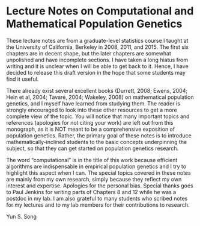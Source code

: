 # Lecture Notes on Computational and Mathematical Population Genetics

These lecture notes are from a graduate-level statistics course I taught at the University of California, Berkeley in 2008, 2011, and 2015. The first six chapters are in decent shape, but the later chapters are somewhat unpolished and have incomplete sections. I have taken a long hiatus from writing and it is unclear when I will be able to get back to it. Hence, I have decided to release this draft version in the hope that some students may find it useful.

There already exist several excellent books (Durrett, 2008; Ewens, 2004; Hein et al, 2004; Tavaré, 2004; Wakeley, 2008) on mathematical population genetics, and I myself have learned from studying them. The reader is strongly encouraged to look into these other resources to get a more complete view of the topic. You will notice that many important topics and references (apologies for not citing your work) are left out from this monograph, as it is NOT meant to be a comprehensive exposition of population genetics. Rather, the primary goal of these notes is to introduce mathematically-inclined students to the basic concepts underpinning the subject, so that they can get started on population genetics research.

The word “computational” is in the title of this work because efficient algorithms are indispensable in empirical population genetics and I try to highlight this aspect when I can. The special topics covered in these notes are mainly from my own research, simply because they reflect my own interest and expertise. Apologies for the personal bias.
Special thanks goes to Paul Jenkins for writing parts of Chapters 8 and 12 while he was a postdoc in my lab. I am also grateful to many students who scribed notes for my lectures and to my lab members for their contributions to research.

Yun S. Song
